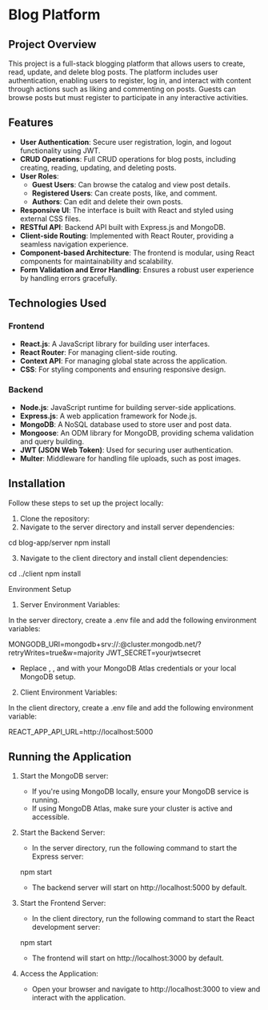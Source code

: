 # Blog Platform

## Project Overview

This project is a full-stack blogging platform that allows users to create, read, update, and delete blog posts. The platform includes user authentication, enabling users to register, log in, and interact with content through actions such as liking and commenting on posts. Guests can browse posts but must register to participate in any interactive activities.

## Features

- **User Authentication**: Secure user registration, login, and logout functionality using JWT.
- **CRUD Operations**: Full CRUD operations for blog posts, including creating, reading, updating, and deleting posts.
- **User Roles**: 
  - **Guest Users**: Can browse the catalog and view post details.
  - **Registered Users**: Can create posts, like, and comment.
  - **Authors**: Can edit and delete their own posts.
- **Responsive UI**: The interface is built with React and styled using external CSS files.
- **RESTful API**: Backend API built with Express.js and MongoDB.
- **Client-side Routing**: Implemented with React Router, providing a seamless navigation experience.
- **Component-based Architecture**: The frontend is modular, using React components for maintainability and scalability.
- **Form Validation and Error Handling**: Ensures a robust user experience by handling errors gracefully.

## Technologies Used

### Frontend
- **React.js**: A JavaScript library for building user interfaces.
- **React Router**: For managing client-side routing.
- **Context API**: For managing global state across the application.
- **CSS**: For styling components and ensuring responsive design.

### Backend
- **Node.js**: JavaScript runtime for building server-side applications.
- **Express.js**: A web application framework for Node.js.
- **MongoDB**: A NoSQL database used to store user and post data.
- **Mongoose**: An ODM library for MongoDB, providing schema validation and query building.
- **JWT (JSON Web Token)**: Used for securing user authentication.
- **Multer**: Middleware for handling file uploads, such as post images.


## Installation

Follow these steps to set up the project locally:

1. Clone the repository:
2. Navigate to the server directory and install server dependencies:

cd blog-app/server
npm install

3. Navigate to the client directory and install client dependencies:

cd ../client
npm install

Environment Setup
1. Server Environment Variables:

In the server directory, create a .env file and add the following environment variables:

MONGODB_URI=mongodb+srv://<username>:<password>@cluster.mongodb.net/<dbname>?retryWrites=true&w=majority
JWT_SECRET=yourjwtsecret

* Replace <username>, <password>, and <dbname> with your MongoDB Atlas credentials or your local MongoDB setup.

2. Client Environment Variables:

In the client directory, create a .env file and add the following environment variable:

REACT_APP_API_URL=http://localhost:5000

## Running the Application
1. Start the MongoDB server:

    * If you're using MongoDB locally, ensure your MongoDB service is running.
    * If using MongoDB Atlas, make sure your cluster is active and accessible.

2. Start the Backend Server:

    * In the server directory, run the following command to start the Express server:

    npm start

    * The backend server will start on http://localhost:5000 by default.

3. Start the Frontend Server:

    * In the client directory, run the following command to start the React development server:

    npm start

    * The frontend will start on http://localhost:3000 by default.

4. Access the Application: 

    * Open your browser and navigate to http://localhost:3000 to view and interact with the application.
